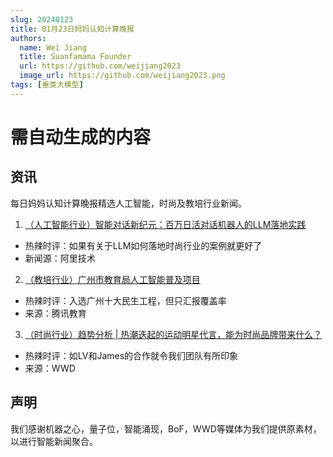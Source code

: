 ```yaml
---
slug: 20240123
title: 01月23日妈妈认知计算晚报
authors:
  name: Wei Jiang
  title: Suanfamama Founder
  url: https://github.com/weijiang2023
  image_url: https://github.com/weijiang2023.png
tags: [垂类大模型]
---
```


# 需自动生成的内容
## 资讯
每日妈妈认知计算晚报精选人工智能，时尚及教培行业新闻。

1. [（人工智能行业）智能对话新纪元：百万日活对话机器人的LLM落地实践](https://mp.weixin.qq.com/s/0THyHxpuIo9MI8MY9tLHiA)
* 热辣时评：如果有关于LLM如何落地时尚行业的案例就更好了
* 新闻源：阿里技术

2. [（教培行业）广州市教育局人工智能普及项目](https://edu.tencent.com/caseDetail/f18e14fa6525526201e235647b2ef2fa/)
* 热辣时评：入选广州十大民生工程，但只汇报覆盖率
* 来源：腾讯教育

3. [（时尚行业）趋势分析 | 热潮迭起的运动明星代言，能为时尚品牌带来什么？](https://mp.weixin.qq.com/s/XEyiiI7HDywl_NDfYSZOMQ)
* 热辣时评：如LV和James的合作就令我们团队有所印象
* 来源：WWD

## 声明

我们感谢机器之心，量子位，智能涌现，BoF，WWD等媒体为我们提供原素材，以进行智能新闻聚合。